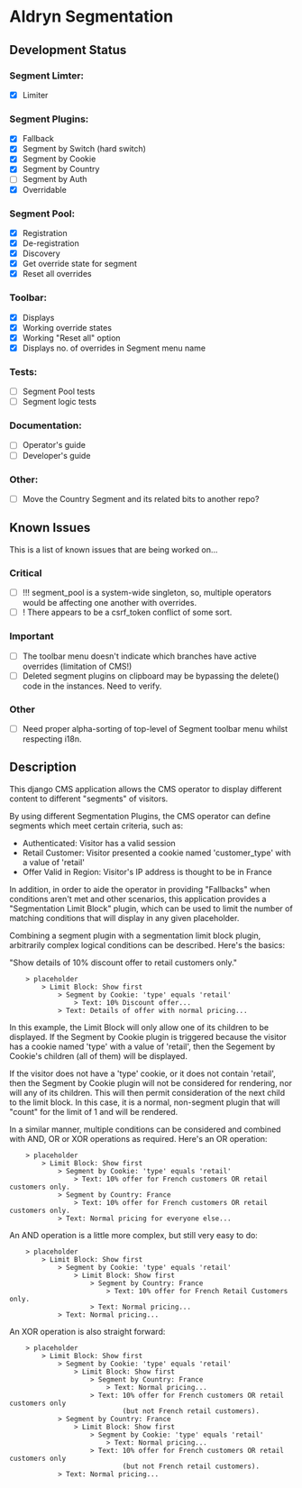 Aldryn Segmentation
===================

Development Status
------------------

### Segment Limter:
- [x] Limiter

### Segment Plugins:
- [x] Fallback
- [x] Segment by Switch (hard switch)
- [x] Segment by Cookie
- [x] Segment by Country
- [ ] Segment by Auth
- [x] Overridable

### Segment Pool:
- [x] Registration
- [x] De-registration
- [x] Discovery
- [x] Get override state for segment
- [x] Reset all overrides

### Toolbar:
- [x] Displays
- [x] Working override states
- [x] Working "Reset all" option
- [x] Displays no. of overrides in Segment menu name

### Tests:
- [ ] Segment Pool tests
- [ ] Segment logic tests

### Documentation:
- [ ] Operator's guide
- [ ] Developer's guide

### Other:
- [ ] Move the Country Segment and its related bits to another repo?


Known Issues
------------

This is a list of known issues that are being worked on...

### Critical
- [ ] !!! segment_pool is a system-wide singleton, so, multiple operators
      would be affecting one another with overrides.
- [ ] ! There appears to be a csrf_token conflict of some sort.

### Important
- [ ] The toolbar menu doesn't indicate which branches have active overrides
      (limitation of CMS!)
- [ ] Deleted segment plugins on clipboard may be bypassing the delete() code
      in the instances. Need to verify.

### Other
- [ ] Need proper alpha-sorting of top-level of Segment toolbar menu whilst
      respecting i18n.



Description
-----------

This django CMS application allows the CMS operator to display different
content to different "segments" of visitors.

By using different Segmentation Plugins, the CMS operator can define segments
which meet certain criteria, such as:

* Authenticated: Visitor has a valid session
* Retail Customer: Visitor presented a cookie named 'customer_type' with a
  value of 'retail'
* Offer Valid in Region: Visitor's IP address is thought to be in France

In addition, in order to aide the operator in providing "Fallbacks" when
conditions aren't met and other scenarios, this application provides a
"Segmentation Limit Block" plugin, which can be used to limit the number of
matching conditions that will display in any given placeholder.

Combining a segment plugin with a segmentation limit block plugin, arbitrarily
complex logical conditions can be described. Here's the basics:

"Show details of 10% discount offer to retail customers only."

````
	> placeholder
		> Limit Block: Show first
			> Segment by Cookie: 'type' equals 'retail'
				> Text: 10% Discount offer...
			> Text: Details of offer with normal pricing...
````

In this example, the Limit Block will only allow one of its children to be
displayed. If the Segment by Cookie plugin is triggered because the visitor
has a cookie named 'type' with a value of 'retail', then the Segement by
Cookie's children (all of them) will be displayed.

If the visitor does not have a 'type' cookie, or it does not contain 'retail',
then the Segment by Cookie plugin will not be considered for rendering, nor
will any of its children. This will then permit consideration of the next
child to the limit block. In this case, it is a normal, non-segment plugin
that will "count" for the limit of 1 and will be rendered.

In a similar manner, multiple conditions can be considered and combined with
AND, OR or XOR operations as required. Here's an OR operation:

````
	> placeholder
		> Limit Block: Show first
			> Segment by Cookie: 'type' equals 'retail'
				> Text: 10% offer for French customers OR retail customers only.
			> Segment by Country: France
				> Text: 10% offer for French customers OR retail customers only.
			> Text: Normal pricing for everyone else...
````

An AND operation is a little more complex, but still very easy to do:

````
	> placeholder
		> Limit Block: Show first
			> Segment by Cookie: 'type' equals 'retail'
				> Limit Block: Show first
					> Segment by Country: France
						> Text: 10% offer for French Retail Customers only.
					> Text: Normal pricing...
			> Text: Normal pricing...
````

An XOR operation is also straight forward:

````
	> placeholder
		> Limit Block: Show first
			> Segment by Cookie: 'type' equals 'retail'
				> Limit Block: Show first
					> Segment by Country: France
						> Text: Normal pricing...
					> Text: 10% offer for French customers OR retail customers only
					        (but not French retail customers).
			> Segment by Country: France
				> Limit Block: Show first
					> Segment by Cookie: 'type' equals 'retail'
						> Text: Normal pricing...
					> Text: 10% offer for French customers OR retail customers only
					        (but not French retail customers).
			> Text: Normal pricing...
````
